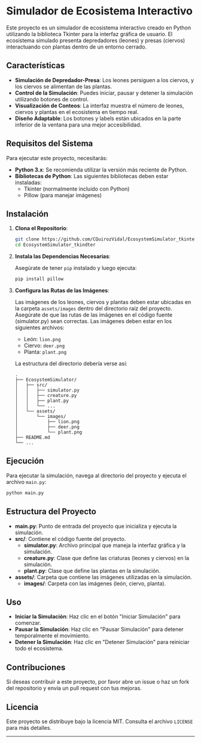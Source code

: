 # Simulador de Ecosistema Interactivo

Este proyecto es un simulador de ecosistema interactivo creado en Python utilizando la biblioteca Tkinter para la interfaz gráfica de usuario. El ecosistema simulado presenta depredadores (leones) y presas (ciervos) interactuando con plantas dentro de un entorno cerrado.

## Características

- **Simulación de Depredador-Presa**: Los leones persiguen a los ciervos, y los ciervos se alimentan de las plantas.
- **Control de la Simulación**: Puedes iniciar, pausar y detener la simulación utilizando botones de control.
- **Visualización de Conteos**: La interfaz muestra el número de leones, ciervos y plantas en el ecosistema en tiempo real.
- **Diseño Adaptable**: Los botones y labels están ubicados en la parte inferior de la ventana para una mejor accesibilidad.

## Requisitos del Sistema

Para ejecutar este proyecto, necesitarás:

- **Python 3.x**: Se recomienda utilizar la versión más reciente de Python.
- **Bibliotecas de Python**: Las siguientes bibliotecas deben estar instaladas:
  - Tkinter (normalmente incluido con Python)
  - Pillow (para manejar imágenes)

## Instalación

1. **Clona el Repositorio**:

    ```bash
    git clone https://github.com/CQuirozVidal/EcosystemSimulator_tkinter.git
    cd EcosystemSimulator_tkindter
    ```

2. **Instala las Dependencias Necesarias**:

    Asegúrate de tener `pip` instalado y luego ejecuta:

    ```bash
    pip install pillow
    ```

3. **Configura las Rutas de las Imágenes**:

    Las imágenes de los leones, ciervos y plantas deben estar ubicadas en la carpeta `assets/images` dentro del directorio raíz del proyecto. Asegúrate de que las rutas de las imágenes en el código fuente (simulator.py) sean correctas. Las imágenes deben estar en los siguientes archivos:

    - León: `lion.png`
    - Ciervo: `deer.png`
    - Planta: `plant.png`

    La estructura del directorio debería verse así:

    ```
    .
    ├── EcosystemSimulator/
    │   ├── src/
    │   │   ├── simulator.py
    │   │   ├── creature.py
    │   │   ├── plant.py
    │   │   └── ...
    │   └── assets/
    │       └── images/
    │           ├── lion.png
    │           ├── deer.png
    │           └── plant.png
    ├── README.md
    └── ...
    ```

## Ejecución

Para ejecutar la simulación, navega al directorio del proyecto y ejecuta el archivo `main.py`:

```bash
python main.py
```

## Estructura del Proyecto

- **main.py**: Punto de entrada del proyecto que inicializa y ejecuta la simulación.
- **src/**: Contiene el código fuente del proyecto.
  - **simulator.py**: Archivo principal que maneja la interfaz gráfica y la simulación.
  - **creature.py**: Clase que define las criaturas (leones y ciervos) en la simulación.
  - **plant.py**: Clase que define las plantas en la simulación.
- **assets/**: Carpeta que contiene las imágenes utilizadas en la simulación.
  - **images/**: Carpeta con las imágenes (león, ciervo, planta).

## Uso

- **Iniciar la Simulación**: Haz clic en el botón "Iniciar Simulación" para comenzar.
- **Pausar la Simulación**: Haz clic en "Pausar Simulación" para detener temporalmente el movimiento.
- **Detener la Simulación**: Haz clic en "Detener Simulación" para reiniciar todo el ecosistema.

## Contribuciones

Si deseas contribuir a este proyecto, por favor abre un issue o haz un fork del repositorio y envía un pull request con tus mejoras.

## Licencia

Este proyecto se distribuye bajo la licencia MIT. Consulta el archivo `LICENSE` para más detalles.

---
